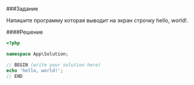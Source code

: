 ###Задание

Напишите программу которая выводит на экран строчку hello, world!.

####Решение

```php
<?php

namespace App\Solution;

// BEGIN (write your solution here)
echo 'hello, world!';
// END
```
